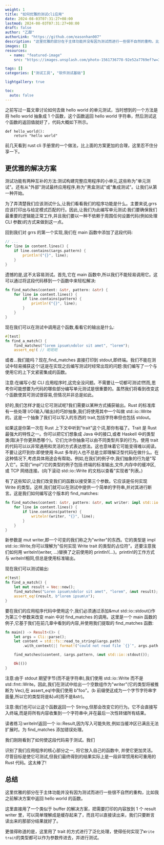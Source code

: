 ```yaml
---
weight: 1
title: "如何优雅的测试cli应用"
date: 2024-08-03T07:31:27+08:00
lastmod: 2024-08-03T07:31:27+08:00
draft: false
author: "乙醇"
authorLink: "https://github.com/easonhan007"
description: "这里优雅的部分在于主体功能并没有因为测试而进行一些很不自然的重构，比如我之前解决方案中返回hello world的函数。"
images: []
resources:
  - name: "featured-image"
    src: "https://images.unsplash.com/photo-1561736778-92e52a7769ef?w=300"

tags: []
categories: ["测试工具", "软件测试基础"]

lightgallery: true

toc:
  auto: false
---
```


之前写过一篇文章讨论如何去做 hello world 的单元测试，当时想到的一个方法是将 hello world 抽象成 1 个函数，这个函数返回 hello world 字符串，然后测试这个函数的返回值就好了，代码大概如下所示。

```
def hello_world():
    return "hello world"
```

前几天看到 rust cli 手册里的一个做法，比上面的方案更加的合理，这里忍不住分享一下。

## 更优雅的解决方案

测试功能有两种互补的方法:测试构建完整应用程序的小单元,这些称为"单元测试"。还有从"外部"测试最终应用程序,称为"黑盒测试"或"集成测试"。让我们从第一种开始。

为了弄清楚我们应该测试什么,让我们看看我们的程序功能是什么。主要来说,grrs 应该打印出与给定模式匹配的行。因此,让我们为此编写单元测试:我们要确保我们最重要的逻辑能正常工作,并且我们要以一种不依赖于周围任何设置代码(例如处理 CLI 参数)的方式来做到这一点。

回到我们对 grrs 的第一个实现,我们在 main 函数中添加了这段代码:

```rust
// ...
for line in content.lines() {
    if line.contains(&args.pattern) {
        println!("{}", line);
    }
}
```

遗憾的是,这不太容易测试。首先,它在 main 函数中,所以我们不能轻易调用它。这可以通过将这段代码移到一个函数中来轻松解决:

```rust
fn find_matches(content: &str, pattern: &str) {
    for line in content.lines() {
        if line.contains(pattern) {
            println!("{}", line);
        }
    }
}
```

现在我们可以在测试中调用这个函数,看看它的输出是什么:

```rust
#[test]
fn find_a_match() {
    find_matches("lorem ipsum\ndolor sit amet", "lorem");
    assert_eq!( // 呃呃呃
```

或者...我们能吗？现在,find_matches 直接打印到 stdout,即终端。我们不能在测试中轻易捕获这个!这是在实现之后编写测试时经常出现的问题:我们编写了一个与使用它的上下文紧密集成的函数。

注意:在编写小型 CLI 应用程序时,这完全没问题。不需要让一切都可测试!然而,思考你可能想要为代码的哪些部分编写单元测试是很重要的。虽然我们将看到改变这个函数使其可测试很容易,但情况并非总是如此。

好的,我们怎样才能让它可测试呢?我们需要以某种方式捕获输出。Rust 的标准库有一些处理 I/O(输入/输出)的巧妙抽象,我们将使用其中一个叫做 std::io::Write 的。这是一个抽象了我们可以写入的东西的 trait,包括字符串但也包括 stdout。

如果这是你第一次在 Rust 上下文中听到"trait"这个词,那你有福了。Trait 是 Rust 最强大的特性之一。你可以把它们想象成 Java 中的接口,或者 Haskell 中的类型类(取决于你更熟悉哪个)。它们允许你抽象可以由不同类型共享的行为。使用 trait 的代码可以以非常通用和灵活的方式表达想法。这也意味着它可能变得难以阅读。不要让这吓到你:即使使用 Rust 多年的人也不总是立即理解泛型代码在做什么。在这种情况下,考虑具体用途会有帮助。例如,在我们的例子中,我们抽象的行为是"写入它"。实现("impl")它的类型的例子包括:终端的标准输出,文件,内存中的缓冲区,或 TCP 网络连接。(向下滚动 std::io::Write 的文档以查看"实现者"列表。)

有了这些知识,让我们改变我们的函数以接受第三个参数。它应该是任何实现 Write 的类型。这样,我们就可以在测试中提供一个简单的字符串,并对其进行断言。这是我们如何编写这个版本的 find_matches:

```rust
fn find_matches(content: &str, pattern: &str, mut writer: impl std::io::Write) {
    for line in content.lines() {
        if line.contains(pattern) {
            writeln!(writer, "{}", line);
        }
    }
}
```

新参数是 mut writer,即一个可变的我们称之为"writer"的东西。它的类型是 impl std::io::Write,你可以理解为"任何实现 Write trait 的类型的占位符"。还要注意我们如何用 writeln!(writer, …)替换了之前使用的 println!(…)。println!的工作方式与 writeln!相同,但总是使用标准输出。

现在我们可以测试输出:

```rust
#[test]
fn find_a_match() {
    let mut result = Vec::new();
    find_matches("Loren ipsum\ndolor sit amet", "lorem", &mut result);
    assert_eq!(result, b"lorem ipsum\n");
}
```

要在我们的应用程序代码中使用这个,我们必须通过添加&mut std::io::stdout()作为第三个参数来改变 main 中对 find_matches 的调用。这里是一个 main 函数的例子,它基于我们在前几章中看到的内容,并使用我们提取的 find_matches 函数:

```rust
fn main() -> Result<()> {
    let args = Cli::parse();
    let content = std::fs::read_to_string(&args.path)
        .with_context(|| format!("could not read file `{}`", args.path.display()))?;

    find_matches(&content, &args.pattern, &mut std::io::stdout());

    Ok(())
}
```

注意:由于 stdout 期望字节(而不是字符串),我们使用 std::io::Write 而不是 std::fmt::Write。因此,我们在测试中给出一个空数组作为"writer"(它的类型将被推断为 Vec<u8>),在 assert_eq!中我们使用 b"foo"。(b 前缀使这成为一个字节字符串字面量,所以它的类型将是&[u8]而不是&str)。

注意:我们也可以让这个函数返回一个 String,但那会改变它的行为。它不会直接写入终端,而是将所有内容收集到一个字符串中,并在最后一次性转储所有结果。

读者练习:writeln!返回一个 io::Result,因为写入可能失败,例如当缓冲区已满且无法扩展时。为 find_matches 添加错误处理。

我们刚刚看到了如何使这段代码易于测试。我们

识别了我们应用程序的核心部分之一,
将它放入自己的函数中,
并使它更加灵活。
尽管目标是使它可测试,但我们最终得到的结果实际上是一段非常惯用和可重用的 Rust 代码。这太棒了!

## 总结

这里优雅的部分在于主体功能并没有因为测试而进行一些很不自然的重构，比如我之前解决方案中返回 hello world 的函数。

这里直接用了一个类似于 buffer 的解决方案，把需要打印的内容放到 1 个 result writer 里，可以简单理解成是缓存起来了，而且可以直接读出来，我们只要断言读出来的那部分结果就好了。

更值得称道的是，这里用了 trait 的方式进行了泛化处理，使得任何实现了`Write trait`的类型都可以作为参数传进去，并进行测试。
